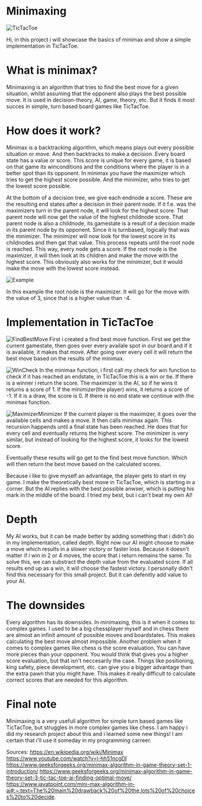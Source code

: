 # Minimaxing
![TicTacToe](https://user-images.githubusercontent.com/97398099/186751546-de25c9f0-1299-443d-9e88-aa226d4dc6c0.png)

Hi, in this project i will showcase the basics of minimax and show a simple implementation in TicTacToe.

# What is minimax?
Minimaxing is an algorithm that tries to find the best move for a given situation, whilst assuming that the opponent also plays the best possible move. It is  used in decision-theory, AI, game, theory, etc. But it finds it most succes in simple, turn based board games like TicTacToe. 

# How does it work?
Minimax is a backtracking algorithm, which means plays out every possible situation or move. And then backtracks to make a decision. Every board state has a value or score. This score is unique for every game, it is based on that game its winconditions and the conditions where the player is in a better spot than its opponent.
In minimax you have the maximizer which tries to get the highest score possible. And the minimizer, who tries to get the lowest score possible. 

At the bottom of a decision tree, we give each endnode a score. These are the resulting end states after a decision in their parent node. If it f.e. was the maximizers turn in the parent node, it will look for  the highest score. That parent node will now get the value of the highest childnode score. That parent node is also a childnode, its gamestate is a result of a decision made in its parent node by its opponent. Since it is turnbased, logically that was the minimizer. The minimizer will now look for the lowest score in its childnodes and then gat that value. This process repeats until the root node is reached. This way, every node gets a score. If the root node is the maximizer, it will then look at its children and make the move with the highest score. This obviously also works for the minimizer, but it would make the move with the lowest score instead.


![Example](https://user-images.githubusercontent.com/97398099/186762765-8c8771ae-519c-4933-b51b-ce51a7a099a0.png)

In this example the root node is the maximizer. It will go for the move with the value of 3, since that is a higher value than -4.

# Implementation in TicTacToe

![FindBestMove](https://user-images.githubusercontent.com/97398099/186763652-bf44ff46-4d8c-42ac-901d-8cf2d6686bed.png)
First i created a find best move function. First we get the current gamestate, then goes over every availale spot in our board and if it is available, it makes that move. After going over every cell it will return the best move based on the results of the minimax.

![WinCheck](https://user-images.githubusercontent.com/97398099/186763675-c2c1e48c-e214-46ce-a1e7-9541fdf48093.png)
In the minimax function, i first call my check for win function to check if it has reached an endstate, in TicTacToe this is a win or tie. If there is a winner i return the score. The maximizer is the AI, so if he wins it returns a score of 1. If the minimizer(the player) wins, it returns a score of -1. If it is a draw, the score is 0. If there is no end state we continue with the minimax function.

![MaximizerMinimizer](https://user-images.githubusercontent.com/97398099/186763687-e5cc174c-445a-4c3e-889c-3f6145a04101.png)
If the current player is the maximizer, it goes over the available cells and makes a move. It then calls minimax again. This recursion happends until a final state has been reached. He does that for every cell and eventually returns the highest score.
The minimizer is very similar, but instead of looking for the highest score, it looks for the lowest score.

Eventually these results will go get to the find best move function. Which will then return the best move based on the calculated scores.

Because i like to give myself an advantage, the player gets to start in my game. I make the theoretically best move in TicTacToe, which is starting in a corner. But the AI replies with the best possible anwser, which is putting his mark in the middle of the board. I tried my best, but i can't beat my own AI!

# Depth
My AI works, but it can be made better by adding something that i didn't do in my implementation,  called depth. Right now our AI might choose to make a move which results in a slower victory or faster loss. Because it doesn't matter if i win in 2 or 4 moves, the score that i return remains the same. To solve this, we can substract the depth value from the evaluated score. If all results end up as a win, it will choose the fastest victory. I personally didn't find this necessary for this small project. But it can defenitly add value to your AI.

# The downsides
Every algorithm has its downsides. In minimaxing, this is it when it comes to complex games. I used to be a big chessplayer myself and in chess there are almost an infinit amount of possible moves and boardstates. This makes calculating the best move almost impossible. Another problem when it comes to complex games like chess is the score evaluation. You can have more pieces than your opponent. You would think that gives you a higher score evaluation, but that isn't neccesarily the case. Things like positioning, king safety, piece development, etc. can give you a bigger advantage than the extra pawn that you might have. This makes it really difficult to calculate correct scores that are needed for this algorithm.

# Final note
Minimaxing is a very usefull algorithm for simple turn based games like TicTacToe, but struggles in more complex games like chess. I am happy i did my research project about this and i learned some new things! I am certain that i'll use it someday in my programming carreer.

Sources:
https://en.wikipedia.org/wiki/Minimax
https://www.youtube.com/watch?v=l-hh51ncgDI
https://www.geeksforgeeks.org/minimax-algorithm-in-game-theory-set-1-introduction/
https://www.geeksforgeeks.org/minimax-algorithm-in-game-theory-set-3-tic-tac-toe-ai-finding-optimal-move/
https://www.javatpoint.com/mini-max-algorithm-in-ai#:~:text=The%20main%20drawback%20of%20the,lots%20of%20choices%20to%20decide.

